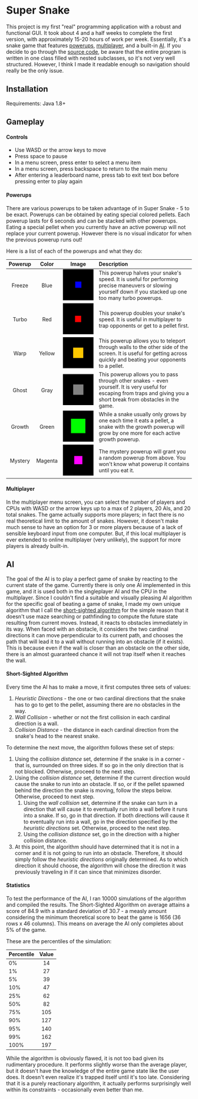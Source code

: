 # Super Snake
This project is my first "real" programming application with a robust and functional GUI. It took about 4 and a half weeks to complete the first version, with approximately 15-20 hours of work per week. Essentially, it's a snake game that features [powerups](https://github.com/TimmyK54/Super-Snake#powerups), [multiplayer](https://github.com/TimmyK54/Super-Snake#multiplayer), and a built-in [AI](https://github.com/TimmyK54/Super-Snake#ai). If you decide to go through the [source code](https://github.com/TimmyK54/Super-Snake/tree/master/Super%20Snake/src), be aware that the entire program is written in one class filled with nested subclasses, so it's not very well structured. However, I think I made it readable enough so navigation should really be the only issue.

## Installation
Requirements: Java 1.8+

## Gameplay

#### Controls
- Use WASD or the arrow keys to move
- Press space to pause
- In a menu screen, press enter to select a menu item
- In a menu screen, press backspace to return to the main menu
- After entering a leaderboard name, press tab to exit text box before pressing enter to play again

#### Powerups
There are various powerups to be taken advantage of in Super Snake - 5 to be exact. Powerups can be obtained by eating special colored pellets. Each powerup lasts for 6 seconds and can be stacked with other powerups. Eating a special pellet when you currently have an active powerup will not replace your current powerup. However there is no visual indicator for when the previous powerup runs out!

Here is a list of each of the powerups and what they do:

Powerup | Color | Image | Description
:------:|:-----:|:-----:|:-----------
Freeze|Blue|![Freeze Pod](https://github.com/TimmyK54/Super-Snake/blob/master/Images/FreezePod.gif)|This powerup halves your snake's speed. It is useful for performing precise maneuvers or slowing yourself down if you stacked up one too many turbo powerups.
Turbo|Red|![Turbo Pod](https://github.com/TimmyK54/Super-Snake/blob/master/Images/TurboPod.gif)|This powerup doubles your snake's speed. It is useful in multiplayer to trap opponents or get to a pellet first.
Warp|Yellow|![Warp Pod](https://github.com/TimmyK54/Super-Snake/blob/master/Images/WarpPod.gif)|This powerup allows you to teleport through walls to the other side of the screen. It is useful for getting across quickly and beating your opponents to a pellet.
Ghost|Gray|![Ghost Pod](https://github.com/TimmyK54/Super-Snake/blob/master/Images/GhostPod.gif)|This powerup allows you to pass through other snakes - even yourself. It is very useful for escaping from traps and giving you a short break from obstacles in the game.
Growth|Green|![Growth Pod](https://github.com/TimmyK54/Super-Snake/blob/master/Images/GrowthPod.gif)|While a snake usually only grows by one each time it eats a pellet, a snake with the growth powerup will grow by one more for each active growth powerup.
Mystery|Magenta|![Mystery Pod](https://github.com/TimmyK54/Super-Snake/blob/master/Images/MysteryPod.gif)|The mystery powerup will grant you a random powerup from above. You won't know what powerup it contains until you eat it.

#### Multiplayer
In the multiplayer menu screen, you can select the number of players and CPUs with WASD or the arrow keys up to a max of 2 players, 20 AIs, and 20 total snakes. The game actually supports more players; in fact there is no real theoretical limit to the amount of snakes. However, it doesn't make much sense to have an option for 3 or more players because of a lack of sensible keyboard input from one computer. But, if this local multiplayer is ever extended to online multiplayer (very unlikely), the support for more players is already built-in.

## AI

The goal of the AI is to play a perfect game of snake by reacting to the current state of the game. Currently there is only one AI implemented in this game, and it is used both in the singleplayer AI and the CPU in the multiplayer. Since I couldn't find a suitable and visually pleasing AI algorithm for the specific goal of beating a game of snake, I made my own unique algorithm that I call the [short-sighted algorithm](https://github.com/TimmyK54/Super-Snake#short-sighted-algorithm) for the simple reason that it doesn't use maze searching or pathfinding to compute the future state resulting from current moves. Instead, it reacts to obstacles immediately in its way. When faced with an obstacle, it considers the two cardinal directions it can move perpendicular to its current path, and chooses the path that will lead it to a wall without running into an obstacle (if it exists). This is because even if the wall is closer than an obstacle on the other side, there is an almost guaranteed chance it will not trap itself when it reaches the wall.

#### Short-Sighted Algorithm
Every time the AI has to make a move, it first computes three sets of values:
1. *Heuristic Directions* - the one or two cardinal directions that the snake has to go to get to the pellet, assuming there are no obstacles in the way.
1. *Wall Collision* - whether or not the first collision in each cardinal direction is a wall.
1. *Collision Distance* - the distance in each cardinal direction from the snake's head to the nearest snake.

To determine the next move, the algorithm follows these set of steps:
1. Using the *collision distance* set, determine if the snake is in a corner - that is, surrounded on three sides. If so go in the only direction that is not blocked. Otherwise, proceed to the next step.
1. Using the *collision distance* set, determine if the current direction would cause the snake to run into an obstacle. If so, or if the pellet spawned behind the direction the snake is moving, follow the steps below. Otherwise, proceed to next step.
     1. Using the *wall collision* set, determine if the snake can turn in a direction that will cause it to eventually run into a wall before it runs into a snake. If so, go in that direction. If both directions will cause it to eventually run into a wall, go in the direction specified by the *heuristic directions* set. Otherwise, proceed to the next step.
     1. Using the *collision distance* set, go in the direction with a higher collision distance.
1. At this point, the algorithm should have determined that it is not in a corner and it is not going to run into an obstacle. Therefore, it should simply follow the *heuristic directions* originally determined. As to which direction it should choose, the algorithm will chose the direction it was previously traveling in if it can since that minimizes disorder.

#### Statistics
To test the performance of the AI, I ran 10000 simulations of the algorithm and compiled the results. The Short-Sighted Algorithm on average attains a score of 84.9 with a standard deviation of 30.7 - a measly amount considering the minimum theoretical score to beat the game is 1656 (36 rows x 46 columns). This means on average the AI only completes about 5% of the game.

These are the percentiles of the simulation:

Percentile|Value
:---------|:---:
0%|14
1%|27
5%|39
10%|47
25%|62
50%|82
75%|105
90%|127
95%|140
99%|162
100%|197

While the algorithm is obviously flawed, it is not too bad given its rudimentary procedure. It performs slightly worse than the average player, but it doesn't have the knowledge of the entire game state like the user does. It doesn't even realize it's trapped itself until it's too late. Considering that it is a purely reactionary algorithm, it actually performs surprisingly well within its constraints - occasionally even better than me.
